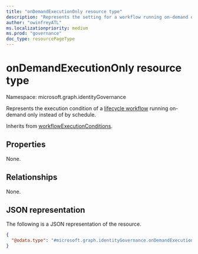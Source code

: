 ```yaml
---
title: "onDemandExecutionOnly resource type"
description: "Represents the setting for a workflow running on-demand only."
author: "owinfreyATL"
ms.localizationpriority: medium
ms.prod: "governance"
doc_type: resourcePageType
---
```


# onDemandExecutionOnly resource type

Namespace: microsoft.graph.identityGovernance

Represents the execution condition of a [lifecycle workflow](../resources/identitygovernance-workflow.md) running on-demand only instead of by schedule.

Inherits from [workflowExecutionConditions](../resources/identitygovernance-workflowexecutionconditions.md).

## Properties

None.

## Relationships

None.

## JSON representation

The following is a JSON representation of the resource.
<!-- {
  "blockType": "resource",
  "@odata.type": "microsoft.graph.identityGovernance.onDemandExecutionOnly"
}
-->
``` json
{
  "@odata.type": "#microsoft.graph.identityGovernance.onDemandExecutionOnly"
}
```
